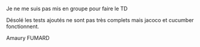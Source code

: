 Je ne me suis pas mis en groupe pour faire le TD

Désolé les tests ajoutés ne sont pas très complets mais jacoco et cucumber fonctionnent.

Amaury FUMARD
